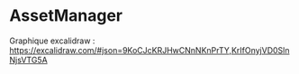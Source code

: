 # AssetManager

Graphique excalidraw : https://excalidraw.com/#json=9KoCJcKRJHwCNnNKnPrTY,KrIfOnyjVD0SlnNjsVTG5A